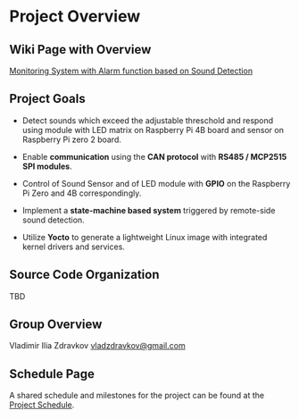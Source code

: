 
# Project Overview 

## Wiki Page with Overview 

[Monitoring System with Alarm function based on Sound Detection](https://github.com/cu-ecen-aeld/final-project-vizdr/wiki)



## Project Goals

- Detect sounds which exceed the adjustable threschold and respond using module with LED matrix on Raspberry Pi 4B  board and sensor on Raspberry Pi zero 2 board.


- Enable **communication** using the **CAN protocol** with **RS485 / MCP2515 SPI modules**.


- Control of Sound Sensor and of LED module with **GPIO** on the Raspberry Pi Zero and 4B correspondingly.


- Implement a **state-machine based system** triggered by remote-side sound detection.


- Utilize **Yocto** to generate a lightweight Linux image with integrated kernel drivers and services.





## Source Code Organization


TBD



## Group Overview

Vladimir Ilia Zdravkov 
vladzdravkov@gmail.com





## Schedule Page

A shared schedule and milestones for the project can be found at the [Project Schedule](https://github.com/users/vizdr/projects/1).
